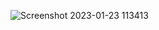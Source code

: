 ![Screenshot 2023-01-23 113413](https://user-images.githubusercontent.com/89843481/213975292-33091735-971c-4d9b-b40b-6e45cb8bcfde.png)
